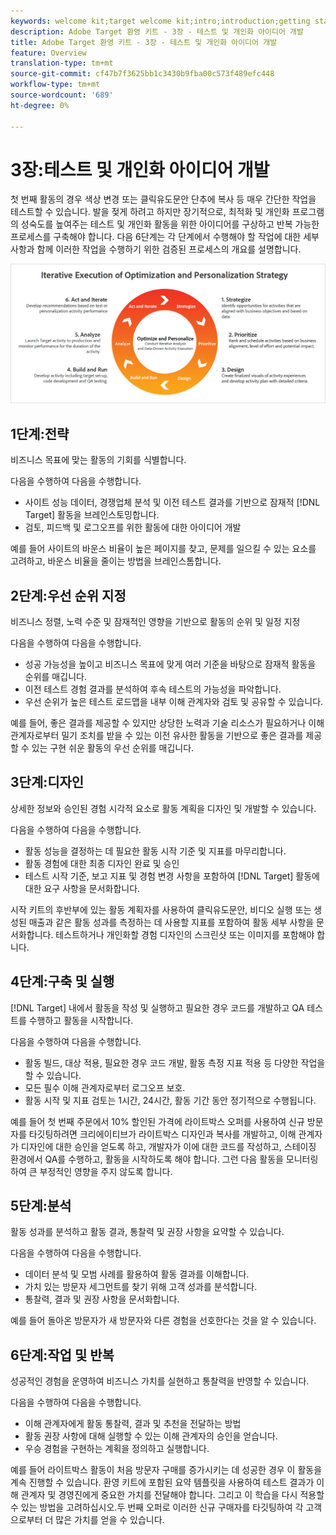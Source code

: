 ```yaml
---
keywords: welcome kit;target welcome kit;intro;introduction;getting started
description: Adobe Target 환영 키트 - 3장 - 테스트 및 개인화 아이디어 개발
title: Adobe Target 환영 키트 - 3장 - 테스트 및 개인화 아이디어 개발
feature: Overview
translation-type: tm+mt
source-git-commit: cf47b7f3625bb1c3430b9fba00c573f489efc448
workflow-type: tm+mt
source-wordcount: '689'
ht-degree: 0%

---
```



# 3장:테스트 및 개인화 아이디어 개발

첫 번째 활동의 경우 색상 변경 또는 클릭유도문안 단추에 복사 등 매우 간단한 작업을 테스트할 수 있습니다. 발을 젖게 하려고 하지만 장기적으로, 최적화 및 개인화 프로그램의 성숙도를 높여주는 테스트 및 개인화 활동을 위한 아이디어를 구상하고 반복 가능한 프로세스를 구축해야 합니다. 다음 6단계는 각 단계에서 수행해야 할 작업에 대한 세부 사항과 함께 이러한 작업을 수행하기 위한 검증된 프로세스의 개요를 설명합니다.

![최적화 및 개인화 전략 다이어그램의 반복적 실행](/help/c-intro/assets/six-steps.png)

## 1단계:전략

비즈니스 목표에 맞는 활동의 기회를 식별합니다.

다음을 수행하여 다음을 수행합니다.

* 사이트 성능 데이터, 경쟁업체 분석 및 이전 테스트 결과를 기반으로 잠재적 [!DNL Target] 활동을 브레인스토밍합니다.
* 검토, 피드백 및 로그오프를 위한 활동에 대한 아이디어 개발

예를 들어 사이트의 바운스 비율이 높은 페이지를 찾고, 문제를 일으킬 수 있는 요소를 고려하고, 바운스 비율을 줄이는 방법을 브레인스톰합니다.

## 2단계:우선 순위 지정

비즈니스 정렬, 노력 수준 및 잠재적인 영향을 기반으로 활동의 순위 및 일정 지정

다음을 수행하여 다음을 수행합니다.

* 성공 가능성을 높이고 비즈니스 목표에 맞게 여러 기준을 바탕으로 잠재적 활동을 순위를 매깁니다.
* 이전 테스트 경험 결과를 분석하여 후속 테스트의 가능성을 파악합니다.
* 우선 순위가 높은 테스트 로드맵을 내부 이해 관계자와 검토 및 공유할 수 있습니다.

예를 들어, 좋은 결과를 제공할 수 있지만 상당한 노력과 기술 리소스가 필요하거나 이해 관계자로부터 밀기 조치를 받을 수 있는 이전 유사한 활동을 기반으로 좋은 결과를 제공할 수 있는 구현 쉬운 활동의 우선 순위를 매깁니다.

## 3단계:디자인

상세한 정보와 승인된 경험 시각적 요소로 활동 계획을 디자인 및 개발할 수 있습니다.

다음을 수행하여 다음을 수행합니다.

* 활동 성능을 결정하는 데 필요한 활동 시작 기준 및 지표를 마무리합니다.
* 활동 경험에 대한 최종 디자인 완료 및 승인
* 테스트 시작 기준, 보고 지표 및 경험 변경 사항을 포함하여 [!DNL Target] 활동에 대한 요구 사항을 문서화합니다.

시작 키트의 후반부에 있는 활동 계획자를 사용하여 클릭유도문안, 비디오 실행 또는 생성된 매출과 같은 활동 성과를 측정하는 데 사용할 지표를 포함하여 활동 세부 사항을 문서화합니다. 테스트하거나 개인화할 경험 디자인의 스크린샷 또는 이미지를 포함해야 합니다.

## 4단계:구축 및 실행

[!DNL Target] 내에서 활동을 작성 및 실행하고 필요한 경우 코드를 개발하고 QA 테스트를 수행하고 활동을 시작합니다.

다음을 수행하여 다음을 수행합니다.

* 활동 빌드, 대상 적용, 필요한 경우 코드 개발, 활동 측정 지표 적용 등 다양한 작업을 할 수 있습니다.
* 모든 필수 이해 관계자로부터 로그오프 보호.
* 활동 시작 및 지표 검토는 1시간, 24시간, 활동 기간 동안 정기적으로 수행됩니다.

예를 들어 첫 번째 주문에서 10% 할인된 가격에 라이트박스 오퍼를 사용하여 신규 방문자를 타깃팅하려면 크리에이티브가 라이트박스 디자인과 복사를 개발하고, 이해 관계자가 디자인에 대한 승인을 얻도록 하고, 개발자가 이에 대한 코드를 작성하고, 스테이징 환경에서 QA를 수행하고, 활동을 시작하도록 해야 합니다. 그런 다음 활동을 모니터링하여 큰 부정적인 영향을 주지 않도록 합니다.

## 5단계:분석

활동 성과를 분석하고 활동 결과, 통찰력 및 권장 사항을 요약할 수 있습니다.

다음을 수행하여 다음을 수행합니다.

* 데이터 분석 및 모범 사례를 활용하여 활동 결과를 이해합니다.
* 가치 있는 방문자 세그먼트를 찾기 위해 고객 성과를 분석합니다.
* 통찰력, 결과 및 권장 사항을 문서화합니다.

예를 들어 돌아온 방문자가 새 방문자와 다른 경험을 선호한다는 것을 알 수 있습니다.

## 6단계:작업 및 반복

성공적인 경험을 운영하여 비즈니스 가치를 실현하고 통찰력을 반영할 수 있습니다.

다음을 수행하여 다음을 수행합니다.

* 이해 관계자에게 활동 통찰력, 결과 및 추천을 전달하는 방법
* 활동 권장 사항에 대해 실행할 수 있는 이해 관계자의 승인을 얻습니다.
* 우승 경험을 구현하는 계획을 정의하고 실행합니다.

예를 들어 라이트박스 활동이 처음 방문자 구매를 증가시키는 데 성공한 경우 이 활동을 계속 진행할 수 있습니다. 환영 키트에 포함된 요약 템플릿을 사용하여 테스트 결과가 이해 관계자 및 경영진에게 중요한 가치를 전달해야 합니다. 그리고 이 학습을 다시 적용할 수 있는 방법을 고려하십시오.두 번째 오퍼로 이러한 신규 구매자를 타깃팅하여 각 고객으로부터 더 많은 가치를 얻을 수 있습니다.